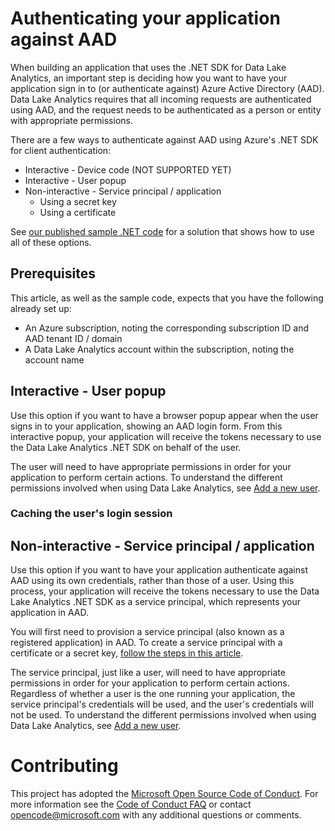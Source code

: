 # Authenticating your application against AAD

When building an application that uses the .NET SDK for Data Lake Analytics, an important step is deciding how you want to have your application sign in to (or authenticate against) Azure Active Directory (AAD). Data Lake Analytics requires that all incoming requests are authenticated using AAD, and the request needs to be authenticated as a person or entity with appropriate permissions.

There are a few ways to authenticate against AAD using Azure's .NET SDK for client authentication:

 * Interactive - Device code (NOT SUPPORTED YET)
 * Interactive - User popup
 * Non-interactive - Service principal / application
    * Using a secret key
    * Using a certificate

See [our published sample .NET code](https://azure.microsoft.com/en-us/resources/samples/data-lake-analytics-dotnet-auth-options) for a solution that shows how to use all of these options.

## Prerequisites 
This article, as well as the sample code, expects that you have the following already set up:

 * An Azure subscription, noting the corresponding subscription ID and AAD tenant ID / domain
 * A Data Lake Analytics account within the subscription, noting the account name

## Interactive - User popup
Use this option if you want to have a browser popup appear when the user signs in to your application, showing an AAD login form. From this interactive popup, your application will receive the tokens necessary to use the Data Lake Analytics .NET SDK on behalf of the user.

The user will need to have appropriate permissions in order for your application to perform certain actions. To understand the different permissions involved when using Data Lake Analytics, see [Add a new user](https://docs.microsoft.com/azure/data-lake-analytics/data-lake-analytics-manage-use-portal#add-a-new-user).

### Caching the user's login session

## Non-interactive - Service principal / application

Use this option if you want to have your application authenticate against AAD using its own credentials, rather than those of a user. Using this process, your application will receive the tokens necessary to use the Data Lake Analytics .NET SDK as a service principal, which represents your application in AAD.

You will first need to provision a service principal (also known as a registered application) in AAD. To create a service principal with a certificate or a secret key, [follow the steps in this article](https://docs.microsoft.com/en-us/azure/azure-resource-manager/resource-group-authenticate-service-principal).

The service principal, just like a user, will need to have appropriate permissions in order for your application to perform certain actions. Regardless of whether a user is the one running your application, the service principal's credentials will be used, and the user's credentials will not be used. To understand the different permissions involved when using Data Lake Analytics, see [Add a new user](https://docs.microsoft.com/azure/data-lake-analytics/data-lake-analytics-manage-use-portal#add-a-new-user).

# Contributing

This project has adopted the [Microsoft Open Source Code of Conduct](https://opensource.microsoft.com/codeofconduct/). For more information see the [Code of Conduct FAQ](https://opensource.microsoft.com/codeofconduct/faq/) or contact [opencode@microsoft.com](mailto:opencode@microsoft.com) with any additional questions or comments.
